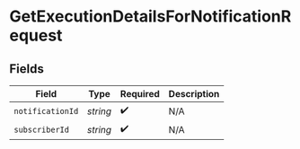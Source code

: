 # GetExecutionDetailsForNotificationRequest


## Fields

| Field              | Type               | Required           | Description        |
| ------------------ | ------------------ | ------------------ | ------------------ |
| `notificationId`   | *string*           | :heavy_check_mark: | N/A                |
| `subscriberId`     | *string*           | :heavy_check_mark: | N/A                |